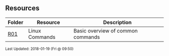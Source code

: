 ## Resources
| Folder | Resource | Description|
 | ------------|------------|------------|
 | [R01](./R01) |  Linux Commands  |  Basic overview of common commands |

<sup>Last Updated: 2018-01-19 (Fri @ 09:50)</sup>